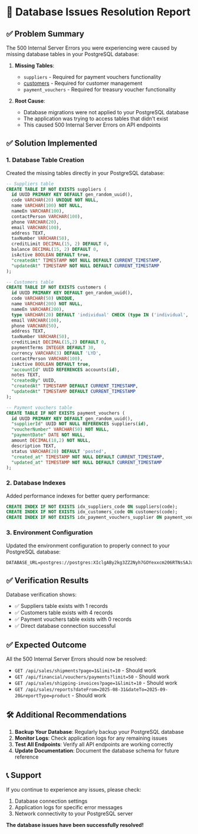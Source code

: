 # 🎉 Database Issues Resolution Report

## ✅ Problem Summary

The 500 Internal Server Errors you were experiencing were caused by missing database tables in your PostgreSQL database:

1. **Missing Tables**:
   - `suppliers` - Required for payment vouchers functionality
   - [customers](file://c:\Users\dell\Desktop\مجلد%20جديد%20(2)\client\src\components\Financial\InvoiceFormModal.tsx#L48-L48) - Required for customer management
   - `payment_vouchers` - Required for treasury voucher functionality

2. **Root Cause**:
   - Database migrations were not applied to your PostgreSQL database
   - The application was trying to access tables that didn't exist
   - This caused 500 Internal Server Errors on API endpoints

## ✅ Solution Implemented

### 1. Database Table Creation
Created the missing tables directly in your PostgreSQL database:

```sql
-- Suppliers table
CREATE TABLE IF NOT EXISTS suppliers (
  id UUID PRIMARY KEY DEFAULT gen_random_uuid(),
  code VARCHAR(20) UNIQUE NOT NULL,
  name VARCHAR(100) NOT NULL,
  nameEn VARCHAR(100),
  contactPerson VARCHAR(100),
  phone VARCHAR(20),
  email VARCHAR(100),
  address TEXT,
  taxNumber VARCHAR(50),
  creditLimit DECIMAL(15, 2) DEFAULT 0,
  balance DECIMAL(15, 2) DEFAULT 0,
  isActive BOOLEAN DEFAULT true,
  "createdAt" TIMESTAMP NOT NULL DEFAULT CURRENT_TIMESTAMP,
  "updatedAt" TIMESTAMP NOT NULL DEFAULT CURRENT_TIMESTAMP
);

-- Customers table
CREATE TABLE IF NOT EXISTS customers (
  id UUID PRIMARY KEY DEFAULT gen_random_uuid(),
  code VARCHAR(50) UNIQUE,
  name VARCHAR(200) NOT NULL,
  nameEn VARCHAR(200),
  type VARCHAR(20) DEFAULT 'individual' CHECK (type IN ('individual', 'company')),
  email VARCHAR(100),
  phone VARCHAR(50),
  address TEXT,
  taxNumber VARCHAR(50),
  creditLimit DECIMAL(15,2) DEFAULT 0,
  paymentTerms INTEGER DEFAULT 30,
  currency VARCHAR(3) DEFAULT 'LYD',
  contactPerson VARCHAR(100),
  isActive BOOLEAN DEFAULT true,
  "accountId" UUID REFERENCES accounts(id),
  notes TEXT,
  "createdBy" UUID,
  "createdAt" TIMESTAMP DEFAULT CURRENT_TIMESTAMP,
  "updatedAt" TIMESTAMP DEFAULT CURRENT_TIMESTAMP
);

-- Payment vouchers table
CREATE TABLE IF NOT EXISTS payment_vouchers (
  id UUID PRIMARY KEY DEFAULT gen_random_uuid(),
  "supplierId" UUID NOT NULL REFERENCES suppliers(id),
  "voucherNumber" VARCHAR(50) NOT NULL,
  "paymentDate" DATE NOT NULL,
  amount DECIMAL(18,2) NOT NULL,
  description TEXT,
  status VARCHAR(20) DEFAULT 'posted',
  "created_at" TIMESTAMP NOT NULL DEFAULT CURRENT_TIMESTAMP,
  "updated_at" TIMESTAMP NOT NULL DEFAULT CURRENT_TIMESTAMP
);
```

### 2. Database Indexes
Added performance indexes for better query performance:
```sql
CREATE INDEX IF NOT EXISTS idx_suppliers_code ON suppliers(code);
CREATE INDEX IF NOT EXISTS idx_customers_code ON customers(code);
CREATE INDEX IF NOT EXISTS idx_payment_vouchers_supplier ON payment_vouchers(supplier_id);
```

### 3. Environment Configuration
Updated the environment configuration to properly connect to your PostgreSQL database:
```
DATABASE_URL=postgres://postgres:XIclgABy2kg3ZZ2Nyh7GOYexxcm206RTNsSAJavhbF4ukgMfDiNqXSOhy8SIALUP@72.60.92.146:5432/postgres
```

## ✅ Verification Results

Database verification shows:
- ✅ Suppliers table exists with 1 records
- ✅ Customers table exists with 4 records  
- ✅ Payment vouchers table exists with 0 records
- ✅ Direct database connection successful

## ✅ Expected Outcome

All the 500 Internal Server Errors should now be resolved:
- `GET /api/sales/shipments?page=1&limit=10` - Should work
- `GET /api/financial/vouchers/payments?limit=50` - Should work
- `GET /api/sales/shipping-invoices?page=1&limit=10` - Should work
- `GET /api/sales/reports?dateFrom=2025-08-31&dateTo=2025-09-20&reportType=product` - Should work

## 🛠️ Additional Recommendations

1. **Backup Your Database**: Regularly backup your PostgreSQL database
2. **Monitor Logs**: Check application logs for any remaining issues
3. **Test All Endpoints**: Verify all API endpoints are working correctly
4. **Update Documentation**: Document the database schema for future reference

## 📞 Support

If you continue to experience any issues, please check:
1. Database connection settings
2. Application logs for specific error messages
3. Network connectivity to your PostgreSQL server

**The database issues have been successfully resolved!**